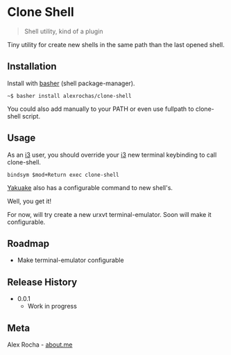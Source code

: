 # Clone Shell
> Shell utility, kind of a plugin

Tiny utility for create new shells in the same path than the last opened shell.

## Installation

Install with [basher](https://github.com/basherpm/basher) (shell package-manager).

```
~$ basher install alexrochas/clone-shell
```

You could also add manually to your PATH or even use fullpath to clone-shell script.

## Usage

As an [i3](https://i3wm.org/) user, you should override your [i3](https://i3wm.org/) new terminal keybinding to call clone-shell.

```
bindsym $mod+Return exec clone-shell
```

[Yakuake](https://yakuake.kde.org/) also has a configurable command to new shell's.

Well, you get it!

For now, will try create a new urxvt terminal-emulator. Soon will make it configurable.

## Roadmap

* Make terminal-emulator configurable

## Release History

* 0.0.1
    * Work in progress

## Meta

Alex Rocha - [about.me](http://about.me/alex.rochas)
